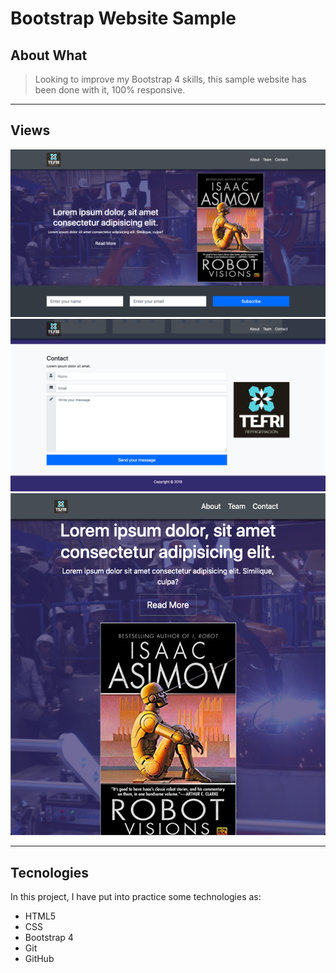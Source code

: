 # Bootstrap Website Sample

## About What

>Looking to improve my Bootstrap 4 skills, this sample website has been done with it, 100% responsive.
***

## Views
![Sin titulo](./img/rdme-1.png)
![Sin titulo](./img/rdme-2.png)
![Sin titulo](./img/rdme-3.png)
***

## Tecnologies

In this project, I have put into practice some technologies as:
- HTML5
- CSS
- Bootstrap 4
- Git
- GitHub
